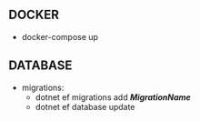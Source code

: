 ## DOCKER

- docker-compose up

## DATABASE

- migrations:
    - dotnet ef migrations add ***MigrationName***
    - dotnet ef database update

